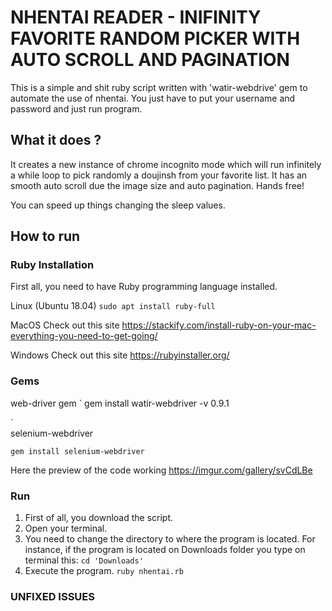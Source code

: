 # NHENTAI READER - INIFINITY FAVORITE RANDOM PICKER WITH AUTO SCROLL AND PAGINATION 

This is a simple and shit ruby script written with 'watir-webdrive' gem to automate the use of nhentai.
You just have to put your username and password and just run program.

## What it does ?
It creates a new instance of chrome incognito mode which will run infinitely a while loop to pick randomly a doujinsh
from your favorite list. It has an smooth auto scroll due the image size and auto pagination. Hands free!

You can speed up things changing the sleep values.

## How to run
### Ruby Installation

First all, you need to have Ruby programming language installed.

Linux (Ubuntu 18.04)
`
sudo apt install ruby-full
`

MacOS Check out this site https://stackify.com/install-ruby-on-your-mac-everything-you-need-to-get-going/

Windows Check out this site https://rubyinstaller.org/

### Gems

web-driver gem
`
gem install watir-webdriver -v 0.9.1

`	
selenium-webdriver

`gem install selenium-webdriver
`

Here the preview of the code working
https://imgur.com/gallery/svCdLBe


### Run
1. First of all, you download the script. 
2. Open your terminal.
3. You need to change the directory to where the program is located.
For instance, if the program is located on Downloads folder you type on terminal this:
`
cd 'Downloads'
`
4. Execute the program. 
`
ruby nhentai.rb
`

### UNFIXED ISSUES 
